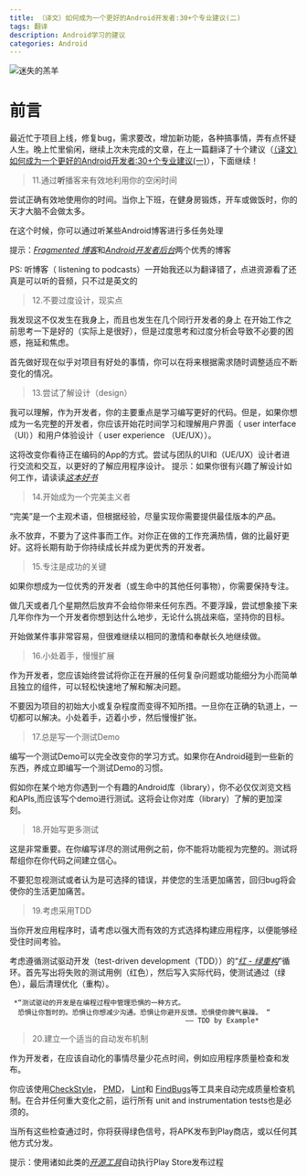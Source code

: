 ```yaml
---
title: （译文）如何成为一个更好的Android开发者:30+个专业建议(二)
tags: 翻译
description: Android学习的建议
categories: Android
---
```

![迷失的羔羊](http://upload-images.jianshu.io/upload_images/1263922-921afe7f76f9513b.jpeg?imageMogr2/auto-orient/strip%7CimageView2/2/w/600)
# 前言
最近忙于项目上线，修复bug，需求要改，增加新功能，各种搞事情，弄有点怀疑人生。晚上忙里偷闲，继续上次未完成的文章，在上一篇翻译了十个建议（[（译文）如何成为一个更好的Android开发者:30+个专业建议(一)](http://www.jianshu.com/p/2e6c7270a413)），下面继续！
>11.通过**听**播客来有效地利用你的空闲时间

尝试正确有效地使用你的时间。当你上下班，在健身房锻炼，开车或做饭时，你的天才大脑不会做太多。

在这个时候，你可以通过听某些Android博客进行多任务处理

提示：[*Fragmented 博客*](http://fragmentedpodcast.com)和[*Android开发者后台*](http://androidbackstage.blogspot.in)两个优秀的博客

PS: 听博客（ listening to podcasts）一开始我还以为翻译错了，点进资源看了还真是可以听的音频，只不过是英文的

>12.不要过度设计，现实点

我发现这不仅发生在我身上，而且也发生在几个同行开发者的身上
在开始工作之前思考一下是好的（实际上是很好），但是过度思考和过度分析会导致不必要的困惑，拖延和焦虑。

首先做好现在似乎对项目有好处的事情，你可以在将来根据需求随时调整适应不断变化的情况。

>13.尝试了解设计（design）

我可以理解，作为开发者，你的主要重点是学习编写更好的代码。但是，如果你想成为一名完整的开发者，你应该开始花时间学习和理解用户界面（ user interface（UI））和用户体验设计（ user experience （UE/UX））。

这将改变你看待正在编码的App的方式。尝试与团队的UI和（UE/UX）设计者进行交流和交互，以更好的了解应用程序设计。
提示：如果你很有兴趣了解设计如何工作，请读读[*这本好书*](https://www.amazon.com/Design-Everyday-Things-Revised-Expanded/dp/0465050654)
>14.开始成为一个完美主义者

“完美”是一个主观术语，但根据经验，尽量实现你需要提供最佳版本的产品。

永不放弃，不要为了这件事而工作。对你正在做的工作充满热情，做的比最好更好。这将长期有助于你持续成长并成为更优秀的开发者。
>15.专注是成功的关键

如果你想成为一位优秀的开发者（或生命中的其他任何事物），你需要保持专注。

做几天或者几个星期然后放弃不会给你带来任何东西。不要浮躁，尝试想象接下来几年你作为一个开发者你想到达什么地步，无论什么挑战来临，坚持你的目标。

开始做某件事非常容易，但很难继续以相同的激情和奉献长久地继续做。

>16.小处着手，慢慢扩展

作为开发者，您应该始终尝试将你正在开展的任何复杂问题或功能细分为小而简单且独立的组件，可以轻松快速地了解和解决问题。

不要因为项目的初始大小或复杂程度而变得不知所措。一旦你在正确的轨道上，一切都可以解决。小处着手，迈着小步，然后慢慢扩张。
>17.总是写一个测试Demo

编写一个测试Demo可以完全改变你的学习方式。如果你在Android碰到一些新的东西，养成立即编写一个测试Demo的习惯。

假如你在某个地方你遇到一个有趣的Android库（library），你不必仅仅浏览文档和APIs,而应该写个demo进行测试。这将会让你对库（library）了解的更加深刻。
>18.开始写更多测试

这是非常重要。在你编写详尽的测试用例之前，你不能将功能视为完整的。测试将帮组你在你代码之间建立信心。

不要犯忽视测试或者认为是可选择的错误，并使您的生活更加痛苦，回归bug将会使你的生活更加痛苦。
>19.考虑采用TDD

当你开发应用程序时，请考虑以强大而有效的方式选择构建应用程序，以便能够经受住时间考验。

考虑遵循测试驱动开发（test-driven development（TDD））的“[*红 - 绿重构*](http://blog.cleancoder.com/uncle-bob/2014/12/17/TheCyclesOfTDD.html)”循环。首先写出将失败的测试用例（红色），然后写入实际代码，使测试通过（绿色），最后清理优化（重构）。   

	 *“测试驱动的开发是在编程过程中管理恐惧的一种方式。
      恐惧让你暂时的。恐惧让你想减少沟通。恐惧让你避开反馈。恐惧使你脾气暴躁。 “ 
                                               —— TDD by Example*   
                                               
>20.建立一个适当的自动发布机制

   作为开发者，在应该自动化的事情尽量少花点时间，例如应用程序质量检查和发布。

你应该使用[CheckStyle](https://plugins.jetbrains.com/plugin/1065-checkstyle-idea)， [PMD](https://github.com/pmd/pmd)， [Lint](https://developer.android.com/studio/write/lint.html)和 [FindBugs](https://plugins.jetbrains.com/plugin/3847-findbugs-idea)等工具来自动完成质量检查机制。在合并任何重大变化之前，运行所有 unit and instrumentation tests也是必须的。 

当所有这些检查通过时，你将获得绿色信号，将APK发布到Play商店，或以任何其他方式分发。

提示：使用诸如此类的[*开源工具*](https://github.com/Triple-T/gradle-play-publisher)自动执行Play Store发布过程
 


